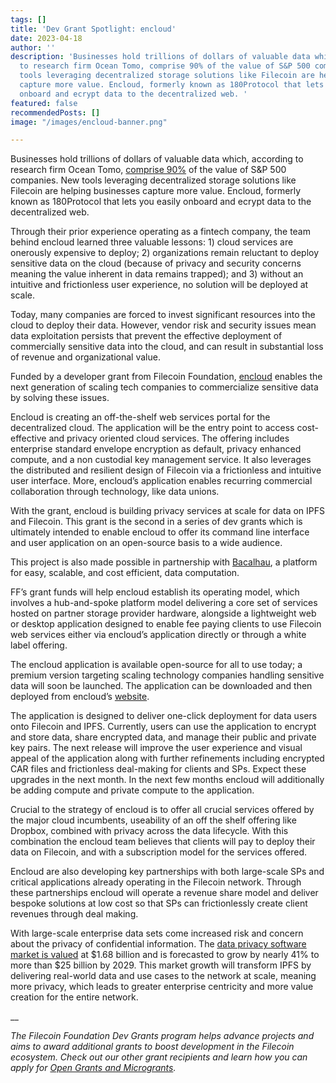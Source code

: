 ```yaml
---
tags: []
title: 'Dev Grant Spotlight: encloud'
date: 2023-04-18
author: ''
description: 'Businesses hold trillions of dollars of valuable data which, according
  to research firm Ocean Tomo, comprise 90% of the value of S&P 500 companies. New
  tools leveraging decentralized storage solutions like Filecoin are helping businesses
  capture more value. Encloud, formerly known as 180Protocol that lets you easily
  onboard and ecrypt data to the decentralized web. '
featured: false
recommendedPosts: []
image: "/images/encloud-banner.png"

---
```

Businesses hold trillions of dollars of valuable data which, according to research firm Ocean Tomo, [comprise 90%](https://www.oceantomo.com/intangible-asset-market-value-study/) of the value of S&P 500 companies. New tools leveraging decentralized storage solutions like Filecoin are helping businesses capture more value. Encloud, formerly known as 180Protocol that lets you easily onboard and ecrypt data to the decentralized web.

Through their prior experience operating as a fintech company, the team behind encloud learned three valuable lessons: 1) cloud services are onerously expensive to deploy; 2) organizations remain reluctant to deploy sensitive data on the cloud (because of privacy and security concerns meaning the value inherent in data remains trapped); and 3) without an intuitive and frictionless user experience, no solution will be deployed at scale.

Today, many companies are forced to invest significant resources into the cloud to deploy their data. However, vendor risk and security issues mean data exploitation persists that prevent the effective deployment of commercially sensitive data into the cloud, and can result in substantial loss of revenue and organizational value.

Funded by a developer grant from Filecoin Foundation, [encloud](http://encloud.tech/) enables the next generation of scaling tech companies to commercialize sensitive data by solving these issues.

Encloud is creating an off-the-shelf web services portal for the decentralized cloud. The application will be the entry point to access cost-effective and privacy oriented cloud services. The offering includes enterprise standard envelope encryption as default, privacy enhanced compute, and a non custodial key management service. It also leverages the distributed and resilient design of Filecoin via a frictionless and intuitive user interface. More, encloud’s application enables recurring commercial collaboration through technology, like data unions.

With the grant, encloud is building privacy services at scale for data on IPFS and Filecoin. This grant is the second in a series of dev grants which is ultimately intended to enable encloud to offer its command line interface and user application on an open-source basis to a wide audience.

This project is also made possible in partnership with [Bacalhau](https://www.bacalhau.org/), a platform for easy, scalable, and cost efficient, data computation.

FF’s grant funds will help encloud establish its operating model, which involves a hub-and-spoke platform model delivering a core set of services hosted on partner storage provider hardware, alongside a lightweight web or desktop application designed to enable fee paying clients to use Filecoin web services either via encloud’s application directly or through a white label offering.

The encloud application is available open-source for all to use today; a premium version targeting scaling technology companies handling sensitive data will soon be launched. The application can be downloaded and then deployed from encloud’s [website](http://www.encloud.tech/).

The application is designed to deliver one-click deployment for data users onto Filecoin and IPFS. Currently, users can use the application to encrypt and store data, share encrypted data, and manage their public and private key pairs. The next release will improve the user experience and visual appeal of the application along with further refinements including encrypted CAR files and frictionless deal-making for clients and SPs. Expect these upgrades in the next month. In the next few months encloud will additionally be adding compute and private compute to the application.

Crucial to the strategy of encloud is to offer all crucial services offered by the major cloud incumbents, useability of an off the shelf offering like Dropbox, combined with privacy across the data lifecycle. With this combination the encloud team believes that clients will pay to deploy their data on Filecoin, and with a subscription model for the services offered.

Encloud are also developing key partnerships with both large-scale SPs and critical applications already operating in the Filecoin network. Through these partnerships encloud will operate a revenue share model and deliver bespoke solutions at low cost so that SPs can frictionlessly create client revenues through deal making.

With large-scale enterprise data sets come increased risk and concern about the privacy of confidential information. The [data privacy software market is valued](https://www.fortunebusinessinsights.com/data-privacy-software-market-105420) at $1.68 billion and is forecasted to grow by nearly 41% to more than $25 billion by 2029. This market growth will transform IPFS by delivering real-world data and use cases to the network at scale, meaning more privacy, which leads to greater enterprise centricity and more value creation for the entire network.

__

_The Filecoin Foundation Dev Grants program helps advance projects and aims to award additional grants to boost development in the Filecoin ecosystem. Check out our other grant recipients and learn how you can apply for_ [_Open Grants and Microgrants_](https://fil.org/grants)_._
